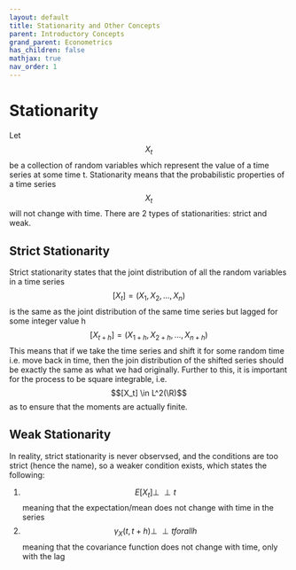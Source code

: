 ```yaml
---
layout: default
title: Stationarity and Other Concepts
parent: Introductory Concepts
grand_parent: Econometrics
has_children: false
mathjax: true
nav_order: 1
---
```


# Stationarity
Let $${X_t}$$ be a collection of random variables which represent the value of a time series at some time t. Stationarity means that the probabilistic properties of a time series $${X_t}$$ will not change with time. There are 2 types of stationarities: strict and weak.

## Strict Stationarity
Strict stationarity states that the joint distribution of all the random variables in a time series $$[X_t] = (X_1, X_2,...,X_n)$$ is the same as the joint distribution of the same time series but lagged for some integer value h $$[X_{t+h}] = (X_{1+h}, X_{2+h},...,X_{n+h})$$ This means that if we take the time series and shift it for some random time i.e. move back in time, then the join distribution of the shifted series should be exactly the same as what we had originally. Further to this, it is important for the process to be square integrable, i.e. $$[X_t] \in L^2(\R)$$ as to ensure that the moments are actually finite.

## Weak Stationarity
In reality, strict stationarity is never observsed, and the conditions are too strict (hence the name), so a weaker condition exists, which states the following:

1. $$E[X_t] \perp \!\!\! \perp t$$ meaning that the expectation/mean does not change with time in the series
2. $$\gamma _X (t, t+h) \perp \!\!\! \perp t for all h$$ meaning that the covariance function does not change with time, only with the lag
